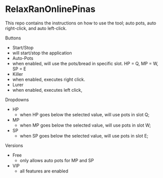 # RelaxRanOnlinePinas
This repo contains the instructions on how to use the tool; auto pots, auto right-click, and auto left-click.

Buttons<br/>
- Start/Stop 
- will start/stop the application<br/>
- Auto-Pots 
- when enabled, will use the pots/bread in specific slot. HP = Q, MP = W, SP = E<br/>
- Killer 
- when enabled, executes right click.<br/>
- Lurer 
- when enabled, executes left click,<br/>

Dropdowns<br/>
- HP
  - when HP goes below the selected value, will use pots in slot Q;<br/>
- MP
  - when MP goes below the selected value, will use pots in slot W;<br/>
- SP
  - when SP goes below the selected value, will use pots in slot E;<br/>

Versions
- Free
  - only allows auto pots for MP and SP
- VIP
  - all features are enabled
